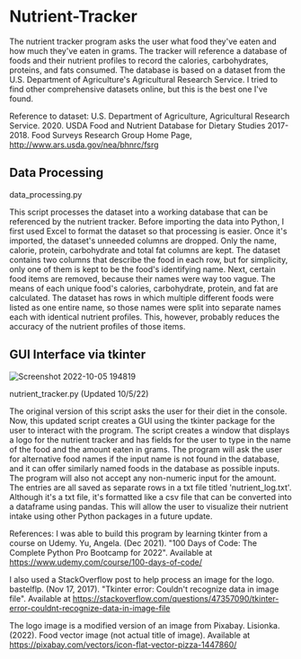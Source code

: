 # Nutrient-Tracker
The nutrient tracker program asks the user what food they've eaten and how much they've eaten in grams. The tracker will
reference a database of foods and their nutrient profiles to record the calories, carbohydrates, proteins, and fats consumed.
The database is based on a dataset from the U.S. Department of Agriculture's Agricultural Research Service. I tried to find
other comprehensive datasets online, but this is the best one I've found.

Reference to dataset:
U.S. Department of Agriculture, Agricultural Research Service. 2020. USDA Food and Nutrient Database for Dietary Studies
2017-2018. Food Surveys Research Group Home Page, http://www.ars.usda.gov/nea/bhnrc/fsrg

## Data Processing
data_processing.py

This script processes the dataset into a working database that can be referenced by the nutrient tracker. Before importing
the data into Python, I first used Excel to format the dataset so that processing is easier. Once it's imported, the dataset's
unneeded columns are dropped. Only the name, calorie, protein, carbohydrate and total fat columns are kept. The dataset contains
two columns that describe the food in each row, but for simplicity, only one of them is kept to be the food's identifying name.
Next, certain food items are removed, because their names were way too vague. The means of each unique food's calories,
carbohydrate, protein, and fat are calculated. The dataset has rows in which multiple different foods were listed as one entire
name, so those names were split into separate names each with identical nutrient profiles. This, however, probably reduces the
accuracy of the nutrient profiles of those items.

## GUI Interface via tkinter
![Screenshot 2022-10-05 194819](https://user-images.githubusercontent.com/114125018/194183958-f9f5250c-fa99-48c9-8f0c-0d9255b9baf9.jpg)

nutrient_tracker.py (Updated 10/5/22)

The original version of this script asks the user for their diet in the console. Now, this updated script creates a GUI
using the tkinter package for the user to interact with the program. The script creates a window that displays a logo for
the nutrient tracker and has fields for the user to type in the name of the food and the amount eaten in grams. The program will
ask the user for alternative food names if the input name is not found in the database, and it can offer similarly named
foods in the database as possible inputs. The program will also not accept any non-numeric input for the amount. The entries
are all saved as separate rows in a txt file titled 'nutrient_log.txt'. Although it's a txt file, it's formatted like a csv
file that can be converted into a dataframe using pandas. This will allow the user to visualize their nutrient intake using
other Python packages in a future update.

References:
I was able to build this program by learning tkinter from a course on Udemy.
Yu, Angela. (Dec 2021). "100 Days of Code: The Complete Python Pro Bootcamp for 2022". Available at
https://www.udemy.com/course/100-days-of-code/

I also used a StackOverflow post to help process an image for the logo.
bastelflp. (Nov 17, 2017). "Tkinter error: Couldn't recognize data in image file". Available at
https://stackoverflow.com/questions/47357090/tkinter-error-couldnt-recognize-data-in-image-file

The logo image is a modified version of an image from Pixabay.
Lisionka. (2022). Food vector image (not actual title of image). Available at 
https://pixabay.com/vectors/icon-flat-vector-pizza-1447860/

